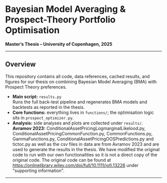 # Bayesian Model Averaging & Prospect-Theory Portfolio Optimisation  
**Master’s Thesis – University of Copenhagen, 2025**

---

## Overview
This repository contains all code, data references, cached results, and figures for our thesis on combining Bayesian Model Averaging (BMA) with Prospect Theory preferences.



* **Main script:** `results.py`  
  Runs the full back-test pipeline and regenerates BMA models and backtests as reported in the thesis.
* **Core functions:** everything lives in `functions/`; the optimisation logic sits in `prospect_optimizer.py`.
* **Analysis:** side analyses and plots are collected under `results/`.
**Avramov 2023:** ConditionalAssetPricingLogmarginalLikelood.py, ConditionalAssetPricingCommonFunction.py, CommonFunctions.py, GammaFunctions.py, ConditionalAssetPricingOOSPredictions.py and tictoc.py as well as the csv files in data are from Avramov 2023 and are used to generate the results in the thesis. We have modified the original code to run with our own functionalities so it is not a direct copy of the original code. The original code can be found at https://onlinelibrary.wiley.com/doi/full/10.1111/jofi.13226 under "supporting information". 

---


